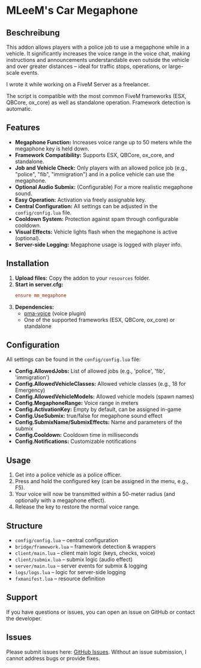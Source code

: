 # MLeeM's Car Megaphone

## Beschreibung
This addon allows players with a police job to use a megaphone while in a vehicle. It significantly increases the voice range in the voice chat, making instructions and announcements understandable even outside the vehicle and over greater distances – ideal for traffic stops, operations, or large-scale events.

I wrote it while working on a FiveM Server as a freelancer.

The script is compatible with the most common FiveM frameworks (ESX, QBCore, ox_core) as well as standalone operation. Framework detection is automatic.

## Features

- **Megaphone Function:** Increases voice range up to 50 meters while the megaphone key is held down.
- **Framework Compatibility:** Supports ESX, QBCore, ox_core, and standalone.
- **Job and Vehicle Check:** Only players with an allowed police job (e.g., "police", "fib", "immigration") and in a police vehicle can use the megaphone.
- **Optional Audio Submix:** (Configurable) For a more realistic megaphone sound.
- **Easy Operation:** Activation via freely assignable key.
- **Central Configuration:** All settings can be adjusted in the `config/config.lua` file.
- **Cooldown System:** Protection against spam through configurable cooldown.
- **Visual Effects:** Vehicle lights flash when the megaphone is active (optional).
- **Server-side Logging:** Megaphone usage is logged with player info.

## Installation

1. **Upload files:** Copy the addon to your `resources` folder.
2. **Start in server.cfg:**
   ```conf
   ensure mm_megaphone
   ```
3. **Dependencies:**
   - [pma-voice](https://github.com/AvarianKnight/pma-voice) (voice plugin)
   - One of the supported frameworks (ESX, QBCore, ox_core) or standalone

## Configuration

All settings can be found in the `config/config.lua` file:
- **Config.AllowedJobs:** List of allowed jobs (e.g., 'police', 'fib', 'immigration')
- **Config.AllowedVehicleClasses:** Allowed vehicle classes (e.g., 18 for Emergency)
- **Config.AllowedVehicleModels:** Allowed vehicle models (spawn names)
- **Config.MegaphoneRange:** Voice range in meters
- **Config.ActivationKey:** Empty by default, can be assigned in-game
- **Config.UseSubmix:** true/false for megaphone sound effect
- **Config.SubmixName/SubmixEffects:** Name and parameters of the submix
- **Config.Cooldown:** Cooldown time in milliseconds
- **Config.Notifications:** Customizable notifications

## Usage

1. Get into a police vehicle as a police officer.
2. Press and hold the configured key (can be assigned in the menu, e.g., F5).
3. Your voice will now be transmitted within a 50-meter radius (and optionally with a megaphone effect).
4. Release the key to restore the normal voice range.

## Structure

- `config/config.lua` – central configuration
- `bridge/framework.lua` – framework detection & wrappers
- `client/main.lua` – client main logic (keys, checks, voice)
- `client/submix.lua` – submix logic (audio effect)
- `server/main.lua` – server events for submix & logging
- `logs/logs.lua` – logic for server-side logging
- `fxmanifest.lua` – resource definition

## Support

If you have questions or issues, you can open an issue on GitHub or contact the developer.

## Issues

Please submit issues here: [GitHub Issues](https://github.com/mleem97/mm_megaphone/issues). Without an issue submission, I cannot address bugs or provide fixes.
